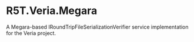 # R5T.Veria.Megara
A Megara-based IRoundTripFileSerializationVerifier service implementation for the Veria project.
